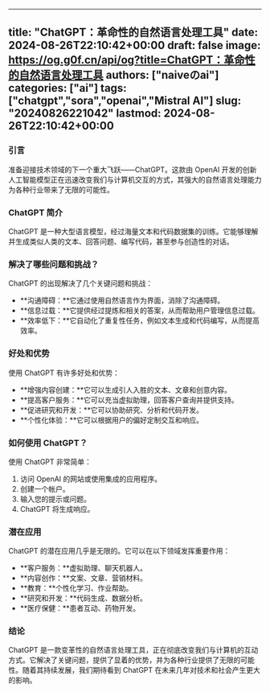 
---
title: "ChatGPT：革命性的自然语言处理工具"
date: 2024-08-26T22:10:42+00:00
draft: false
image: https://og.g0f.cn/api/og?title=ChatGPT：革命性的自然语言处理工具
authors: ["naiveのai"]
categories: ["ai"]
tags: ["chatgpt","sora","openai","Mistral AI"]
slug: "20240826221042"
lastmod: 2024-08-26T22:10:42+00:00
---
### 引言

准备迎接技术领域的下一个重大飞跃——ChatGPT。这款由 OpenAI 开发的创新人工智能模型正在迅速改变我们与计算机交互的方式，其强大的自然语言处理能力为各种行业带来了无限的可能性。

### ChatGPT 简介

ChatGPT 是一种大型语言模型，经过海量文本和代码数据集的训练。它能够理解并生成类似人类的文本、回答问题、编写代码，甚至参与创造性的对话。

### 解决了哪些问题和挑战？

ChatGPT 的出现解决了几个关键问题和挑战：

- **沟通障碍：**它通过使用自然语言作为界面，消除了沟通障碍。
- **信息过载：**它提供经过提炼和相关的答案，从而帮助用户管理信息过载。
- **效率低下：**它自动化了重复性任务，例如文本生成和代码编写，从而提高效率。

### 好处和优势

使用 ChatGPT 有许多好处和优势：

- **增强内容创建：**它可以生成引人入胜的文本、文章和创意内容。
- **提高客户服务：**它可以充当虚拟助理，回答客户查询并提供支持。
- **促进研究和开发：**它可以协助研究、分析和代码开发。
- **个性化体验：**它可以根据用户的偏好定制交互和响应。

### 如何使用 ChatGPT？

使用 ChatGPT 非常简单：

1. 访问 OpenAI 的网站或使用集成的应用程序。
2. 创建一个帐户。
3. 输入您的提示或问题。
4. ChatGPT 将生成响应。

### 潜在应用

ChatGPT 的潜在应用几乎是无限的。它可以在以下领域发挥重要作用：

- **客户服务：**虚拟助理、聊天机器人。
- **内容创作：**文案、文章、营销材料。
- **教育：**个性化学习、作业帮助。
- **研究和开发：**代码生成、数据分析。
- **医疗保健：**患者互动、药物开发。

### 结论

ChatGPT 是一款变革性的自然语言处理工具，正在彻底改变我们与计算机的互动方式。它解决了关键问题，提供了显着的优势，并为各种行业提供了无限的可能性。随着其持续发展，我们期待看到 ChatGPT 在未来几年对技术和社会产生更大的影响。